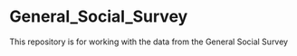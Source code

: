 # General_Social_Survey
This repository is for working with the data from the General Social Survey
